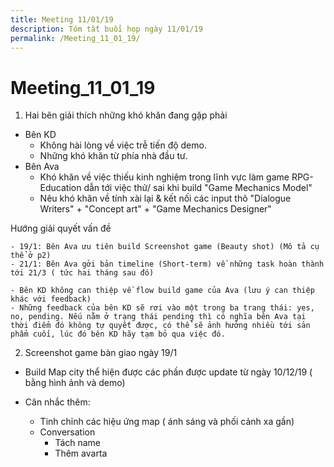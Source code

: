 ```yaml
---
title: Meeting 11/01/19
description: Tóm tắt buổi họp ngày 11/01/19
permalink: /Meeting_11_01_19/
---
```


# Meeting_11_01_19

1. Hai bên giải thích những khó khăn đang gặp phải

- Bên KD
	- Không hài lòng về việc trễ tiến độ demo.
	- Những khó khăn từ phía nhà đầu tư.
- Bên Ava
	- Khó khăn về việc thiếu kinh nghiệm trong lĩnh vực làm game RPG-Education dẫn tới việc thử/ sai khi build "Game Mechanics Model"
	- Nêu khó khăn về tính xài lại & kết nối các input thô "Dialogue Writers" + "Concept art" + "Game Mechanics Designer"
	
Hướng giải quyết vấn đề
	
	- 19/1: Bên Ava ưu tiên build Screenshot game (Beauty shot) (Mô tả cụ thể ở p2)
	- 21/1: Bên Ava gởi bản timeline (Short-term) về những task hoàn thành tới 21/3 ( tức hai tháng sau đó)

	- Bên KD không can thiệp về flow build game của Ava (lưu ý can thiệp khác với feedback)
	- Những feedback của bên KD sẽ rơi vào một trong ba trang thái: yes, no, pending. Nếu nằm ở trạng thái pending thì có nghĩa bên Ava tại thời điểm đó không tự quyết được, có thể sẽ ảnh hưởng nhiều tới sản phẩm cuối, lúc đó bên KD hãy tạm bỏ qua việc đó.

2. Screenshot game bàn giao ngày 19/1

- Build Map city thể hiện được các phần được update từ ngày 10/12/19 ( bằng hình ảnh và demo)

- Cân nhắc thêm:
	- Tinh chỉnh các hiệu ứng map ( ánh sáng và phối cảnh xa gần)
	- Conversation
		- Tách name
		- Thêm avarta
